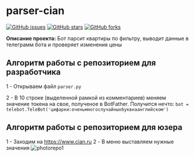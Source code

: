 # parser-cian
[![GitHub issues](https://img.shields.io/github/issues/Foxius/parser-cian?style=plastic)](https://github.com/Foxius/parser-cian/issues) [![GitHub stars](https://img.shields.io/github/stars/Foxius/parser-cian)](https://github.com/Foxius/parser-cian/stargazers) [![GitHub forks](https://img.shields.io/github/forks/Foxius/parser-cian)](https://github.com/Foxius/parser-cian/network) 

**Описание проекта:** Бот парсит квартиры по фильтру, выводит данные в телеграмм бота и проверяет изменения цены

## Алгоритм работы с репозиторием для разработчика

1 - Открываем файл `parser.py`

2 - В 10 строке (выделенной рамкой из комментариев) меняем значение токена на свое, полученое в BotFather. Получится нечто: `bot = telebot.TeleBot('цифарки:оченьмногослучайныхбуквнаанглийском')`

## Алгоритм работы с репозиторием для юзера

1 - Заходим на https://www.cian.ru 
2 - В меню выставляем нужные значения
![photorepo1](https://media.discordapp.net/attachments/927545383612203018/1007967440212349010/unknown.png?width=1006&height=473)
